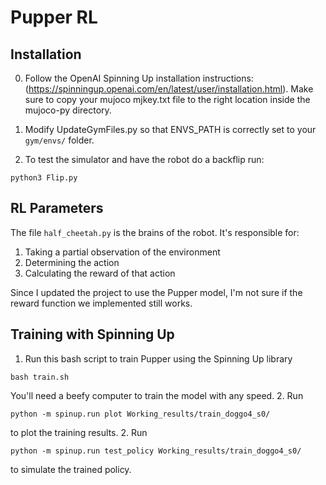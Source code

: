 # Pupper RL
## Installation
0. Follow the OpenAI Spinning Up installation instructions: (https://spinningup.openai.com/en/latest/user/installation.html). Make sure to copy your mujoco mjkey.txt file to the right location inside
the mujoco-py directory.

1. Modify UpdateGymFiles.py so that ENVS_PATH is correctly set to your ```gym/envs/``` folder.

2. To test the simulator and have the robot do a backflip run:
```console
python3 Flip.py
```

## RL Parameters
The file ```half_cheetah.py``` is the brains of the robot. It's responsible for:
1. Taking a partial observation of the environment
2. Determining the action
3. Calculating the reward of that action

Since I updated the project to use the Pupper model, I'm not sure if the reward function we implemented still works.

## Training with Spinning Up
1. Run this bash script to train Pupper using the Spinning Up library
```console
bash train.sh
```
You'll need a beefy computer to train the model with any speed.
2. Run
```console
python -m spinup.run plot Working_results/train_doggo4_s0/
```
to plot the training results.
2. Run
```console
python -m spinup.run test_policy Working_results/train_doggo4_s0/
```
to simulate the trained policy.
